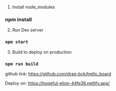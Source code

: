 1. Install node_modules

### npm install

2. Run Dev server

### `npm start`

3. Build to deploy on production

### `npm run build`

github link: https://github.com/drag-bck/trello_board

Deploy on: https://hopeful-elion-44fe36.netlify.app/
